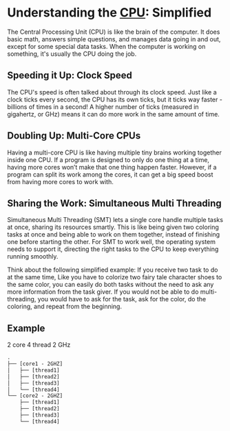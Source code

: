 [CPU]: https://en.wikipedia.org/wiki/Central_processing_unit
[MultiCore]: https://en.wikipedia.org/wiki/Multi-core_processor
[SimultaneousMultithreading]: https://en.wikipedia.org/wiki/Simultaneous_multithreading

# Understanding the [CPU][CPU]: Simplified

The Central Processing Unit (CPU) is like the brain of the computer.
It does basic math, answers simple questions, and manages data going in and out, except for some special data tasks.
When the computer is working on something, it's usually the CPU doing the job.

## Speeding it Up: Clock Speed

The CPU's speed is often talked about through its clock speed.
Just like a clock ticks every second, the CPU has its own ticks,
but it ticks way faster - billions of times in a second! 
A higher number of ticks (measured in gigahertz, or GHz) means it can do more work in the same amount of time.

## Doubling Up: Multi-Core CPUs

Having a multi-core CPU is like having multiple tiny brains working together inside one CPU.
If a program is designed to only do one thing at a time, having more cores won’t make that one thing happen faster.
However, if a program can split its work among the cores,
it can get a big speed boost from having more cores to work with.

## Sharing the Work: Simultaneous Multi Threading

Simultaneous Multi Threading (SMT) lets a single core handle multiple tasks at once, sharing its resources smartly.
This is like being given two coloring tasks at once and being able to work on them together,
instead of finishing one before starting the other.
For SMT to work well, the operating system needs to support it, 
directing the right tasks to the CPU to keep everything running smoothly.

Think about the following simplified example:
If you receive two task to do at the same time,
Like you have to colorize two fairy tale character shoes to the same color,
you can easily do both tasks without the need to ask any more information from the task giver.
If you would not be able to do multi-threading, you would have to ask for the task,
ask for the color, do the coloring, and repeat from the beginning.

## Example

2 core 4 thread 2 GHz
```txt
.
├── [core1 - 2GHZ]
│   ├── [thread1]
│   ├── [thread2]
│   ├── [thread3]
│   └── [thread4]
└── [core2 - 2GHZ]
    ├── [thread1]
    ├── [thread2]
    ├── [thread3]
    └── [thread4]
```
